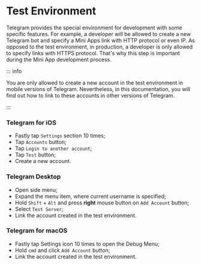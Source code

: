 # Test Environment

Telegram provides the special environment for development with some specific features. For example,
a developer will be allowed to create a new Telegram bot and specify a Mini Apps link with HTTP
protocol or even IP. As opposed to the test environment, in production, a developer is only allowed
to specify links with HTTPS protocol. That's why this step is important during the Mini App
development process.

::: info

You are only allowed to create a new account in the test environment in mobile versions of Telegram.
Nevertheless, in this documentation, you will find out how to link to these accounts in other
versions of Telegram.

:::

### Telegram for iOS

- Fastly tap `Settings` section 10 times;
- Tap `Accounts` button;
- Tap `Login to another account`;
- Tap `Test` button;
- Create a new account.

### Telegram Desktop

- Open side menu;
- Expand the menu item, where current username is specified;
- Hold `Shift` + `Alt` and press **right** mouse button on `Add Account` button;
- Select `Test Server`;
- Link the account created in the test environment.

### Telegram for macOS

- Fastly tap Settings icon 10 times to open the Debug Menu;
- Hold `cmd` and click `Add Account` button;
- Link the account created in the test environment.
